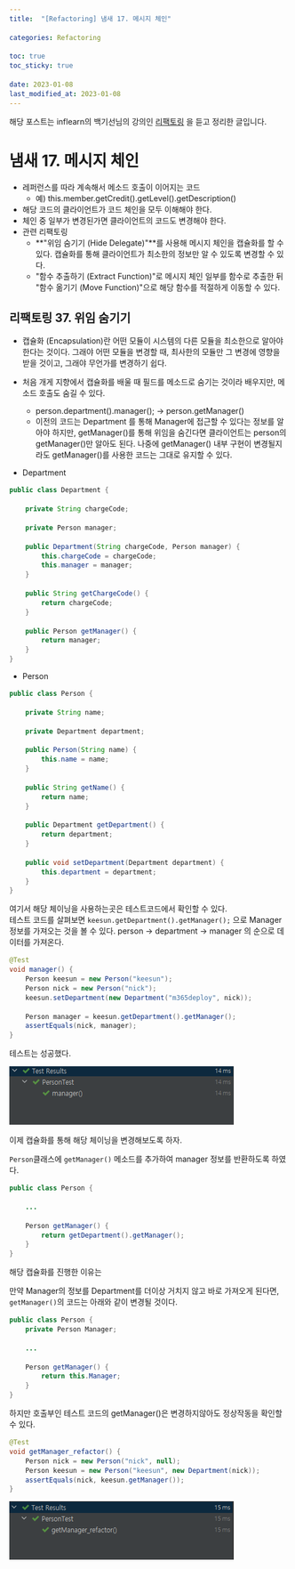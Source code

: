 ```yaml
---
title:  "[Refactoring] 냄새 17. 메시지 체인"

categories: Refactoring

toc: true
toc_sticky: true

date: 2023-01-08
last_modified_at: 2023-01-08
---
```


해당 포스트는 inflearn의 백기선님의 강의인 [리팩토링](https://www.inflearn.com/course/%EB%A6%AC%ED%8C%A9%ED%86%A0%EB%A7%81) 을 듣고 정리한 글입니다.

# 냄새 17. 메시지 체인

- 레퍼런스를 따라 계속해서 메소드 호출이 이어지는 코드
  - 예) this.member.getCredit().getLevel().getDescription()
- 해당 코드의 클라이언트가 코드 체인을 모두 이해해야 한다.
- 체인 중 일부가 변경된가면 클라이언트의 코드도 변경해야 한다.
- 관련 리팩토링
  - **"위임 숨기기 (Hide Delegate)"**를 사용해 메시지 체인을 캡슐화를 할 수 있다. 캡슐화를 통해 클라이언트가 최소한의 정보만 알 수 있도록 변경할 수 있다.
  - "함수 추출하기 (Extract Function)"로 메시지 체인 일부를 함수로 추출한 뒤 "함수 옮기기 (Move Function)"으로 해당 함수를 적절하게 이동할 수 있다.


## 리팩토링 37. 위임 숨기기

- 캡슐화 (Encapsulation)란 어떤 모듈이 시스템의 다른 모듈을 최소한으로 알아야 한다는 것이다. 그래야 어떤 모듈을 변경할 때, 최사한의 모듈만 그 변경에 영향을 받을 것이고, 그래야 무언가를 변경하기 쉽다.
- 처음 개게 지향에서 캡슐화를 배울 때 필드를 메소드로 숨기는 것이라 배우지만, 메소드 호출도 숨길 수 있다.
  - person.department().manager(); -> person.getManager()
  - 이전의 코드는 Department 를 통해 Manager에 접근할 수 있다는 정보를 알아야 하지만, getManager()를 통해 위임을 숨긴다면 클라이언트는 person의 getManager()만 알아도 된다. 나중에 getManager() 내부 구현이 변경될지라도 getManager()를 사용한 코드는 그대로 유지할 수 있다.

  
- Department

```java
public class Department {

    private String chargeCode;

    private Person manager;

    public Department(String chargeCode, Person manager) {
        this.chargeCode = chargeCode;
        this.manager = manager;
    }

    public String getChargeCode() {
        return chargeCode;
    }

    public Person getManager() {
        return manager;
    }
}
```

- Person

```java
public class Person {

    private String name;

    private Department department;

    public Person(String name) {
        this.name = name;
    }

    public String getName() {
        return name;
    }

    public Department getDepartment() {
        return department;
    }

    public void setDepartment(Department department) {
        this.department = department;
    }
}
```


여기서 해당 체이닝을 사용하는곳은 테스트코드에서 확인할 수 있다.  
테스트 코드를 살펴보면 `keesun.getDepartment().getManager();` 으로 Manager 정보를 가져오는 것을 볼 수 있다.
person -> department -> manager 의 순으로 데이터를 가져온다.

```java
@Test
void manager() {
    Person keesun = new Person("keesun");
    Person nick = new Person("nick");
    keesun.setDepartment(new Department("m365deploy", nick));

    Person manager = keesun.getDepartment().getManager();
    assertEquals(nick, manager);
}
```

테스트는 성공했다.

![리팩토링1](/assets/image/2023/2023-01/08-refact001.png)


이제 캡슐화를 통해 해당 체이닝을 변경해보도록 하자.

`Person`클래스에 `getManager()` 메소드를 추가하여 manager 정보를 반환하도록 하였다.

```java
public class Person {
    
    ...
    
    Person getManager() {
        return getDepartment().getManager();
    }
}
```

해당 캡슐화를 진행한 이유는

만약 Manager의 정보를 Department를 더이상 거치지 않고 바로 가져오게 된다면, `getManager()`의 코드는 아래와 같이 변경될 것이다.

```java
public class Person {
    private Person Manager;
  
    ...
  
    Person getManager() {
        return this.Manager;
    }
}
```

하지만 호출부인 테스트 코드의 getManager()은 변경하지않아도 정상작동을 확인할 수 있다.

```java
@Test
void getManager_refactor() {
    Person nick = new Person("nick", null);
    Person keesun = new Person("keesun", new Department(nick));
    assertEquals(nick, keesun.getManager());
}
```

![리팩토링2](/assets/image/2023/2023-01/08-refact002.png)